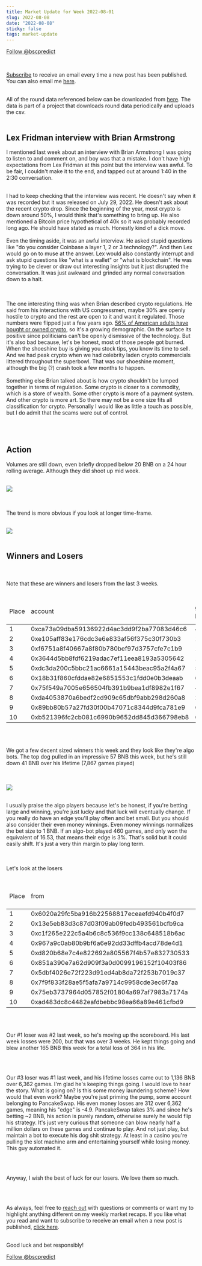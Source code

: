 ```yaml
---
title: Market Update for Week 2022-08-01
slug: 2022-08-08
date: "2022-08-08"
sticky: false
tags: market-update
---
```

<a href="https://twitter.com/bscpredict?ref_src=twsrc%5Etfw" class="twitter-follow-button" data-show-count="false">Follow @bscpredict</a><script async src="https://platform.twitter.com/widgets.js" charset="utf-8"></script>

<br/>

<a class="underline" href="https://forms.zohopublic.com/contact631/form/BSCPredictMailingList/formperma/FfjprXQKPkAZNTCcpdNfWQfMlHQvkuBkPvEldZqsUWs">Subscribe</a> to receive an email every time a new post has been published. You can also email me <a class="underline" href="mailto:contact@bscpredict.com">here</a>.

<br/>
All of the round data referenced below can be downloaded from <a class="underline" href="https://github.com/bsc-predict/bsc-predict-updater/tree/master/data/v2/main">here</a>. The data is part of a project that downloads round data periodically and uploads the csv.
<br/><br/>



<h2 class="text-2xl underline">Lex Fridman interview with Brian Armstrong</h2>
I mentioned last week about an interview with Brian Armstrong I was going to listen to and comment on, and boy was that a mistake. I don't have high expectations from Lex Fridman at this point but the interview was awful. To be fair, I couldn't make it to the end, and tapped out at around 1:40 in the 2:30 conversation.
<br/><br/>

I had to keep checking that the interview was recent. He doesn't say when it was recorded but it was released on July 29, 2022. He doesn't ask about the recent crypto drop. Since the beginning of the year, most crypto is down around 50%, I would think that's something to bring up. He also mentioned a Bitcoin price hypothetical of 40k so it was probably recorded long ago. He should have stated as much. Honestly kind of a dick move.
<br/><br/>
Even the timing aside, it was an awful interview. He asked stupid questions like "do you consider Coinbase a layer 1, 2 or 3 technology?". And then Lex would go on to muse at the answer. Lex would also constantly interrupt and ask stupid questions like "what is a wallet" or "what is blockchain". He was trying to be clever or draw out interesting insights but it just disrupted the conversation. It was just awkward and grinded any normal conversation down to a halt.

<br/><br/>
The one interesting thing was when Brian described crypto regulations. He said from his interactions with US congressmen, maybe 30% are openly hostile to crypto and the rest are open to it and want it regulated. Those numbers were flipped just a few years ago. <a href="https://www.fool.com/the-ascent/research/study-americans-cryptocurrency/" class="underline">56% of American adults have bought or owned crypto</a>, so it's a growing demographic. On the surface its positive since politicians can't be openly dismissive of the technology. But it's also bad because, let's be honest, most of those people got burned. When the shoeshine buy is giving you stock tips, you know its time to sell. And we had peak crypto when we had celebrity laden crypto commercials littered throughout the superbowl. That was our shoeshine moment, although the big (?) crash took a few months to happen. 
<br/><br/>
Something else Brian talked about is how crypto shouldn't be lumped together in terms of regulation. Some crypto is closer to a commodity, which is a store of wealth. Some other crypto is more of a payment system. And other crypto is more art. So there may not be a one size fits all classification for crypto. Personally I would like as little a touch as possible, but I do admit that the scams were out of control.

<br/><br/>

<H2 class="text-2xl underline">Action</h2>

Volumes are still down, even briefly dropped below 20 BNB on a 24 hour rolling average. Although they did shoot up mid week.
<br/><br/>


<img src="https://i.imgur.com/f4AxLLe.png">

<br/><br/>
The trend is more obvious if you look at longer time-frame.
<br/><br/>



<img src="https://i.imgur.com/0C5KbDV.png">
<br/><br/>


<div class="divider"></div>
<h2 class="text-2xl underline">Winners and Losers</h2>

<br/><br/>
Note that these are winners and losers from the last 3 weeks.
<br/><br/>

<table class="table w-screen">
  <thead>
    <tr><td>Place</td><td>account</td><td>games played</td><td>won</td><td>won USD</td><td>Winnings Even Money</td><td>Average bet size</td></tr>
  </thead>

  <tbody>
<tr><td>1 </td><td>0xca73a09dba59136922d4ac3dd9f2ba77083d46c6</td><td>	461</td><td>	57.8</td><td>	12,022.0</td><td>	16.53</td><td>	0.48</td></tr>
<tr><td>2 </td><td>0xe105aff83e176cdc3e6e833af56f375c30f730b3</td><td>	138</td><td>	34.0</td><td>	  7,072.0</td><td>	14.02</td><td>	1.45</td></tr>
<tr><td>3 </td><td>0xf6751a8f40667a8f80b780bef97d3757cfe7c1b9</td><td>	158</td><td>	33.19</td><td>	6,904.0</td><td>	26.1</td><td>	1.23</td></tr>
<tr><td>4 </td><td>0x3644d5bb8fdf6219adac7ef11eea8193a5305642</td><td>	188</td><td>	30.55</td><td>	6,354.0</td><td>	38.31</td><td>	0.81</td></tr>
<tr><td>5 </td><td>0xdc3da200c5bbc21ac6661a15443beac95a2f4a67</td><td>	573</td><td>	22.65</td><td>	4,712.0</td><td>	58.72</td><td>	0.34</td></tr>
<tr><td>6 </td><td>0x18b31f860cfddae82e6851553c1fdd0e0b3deaab</td><td>	693</td><td>	22.59</td><td>	4,700.0</td><td>	19.37</td><td>	1.74</td></tr>
<tr><td>7 </td><td>0x75f549a7005e656504fb391b9bea1df8982e1f67</td><td>	413</td><td>	20.17</td><td>	4,194.0</td><td>	36.12</td><td>	0.4</td></tr>
<tr><td>8 </td><td>0xda4053870a6bedf2cd909c65dbf9abb298d260a8</td><td>	265</td><td>	18.26</td><td>	3,799.0</td><td>	12.81</td><td>	6.65</td></tr>
<tr><td>9 </td><td>0x89bb80b57a27fd30f00b47071c8344d9fca781e9</td><td>	61</td><td>	  17.21</td><td>	3,580.0</td><td>	5.76</td><td>	2.83</td></tr>
<tr><td>10</td><td>0xb521396fc2cb081c6990b9652dd845d366798eb8</td><td>	661</td><td>	16.96</td><td>	3,527.0</td><td>	41.05</td><td>	0.39</td></tr>
  </tbody>
</table>
<br/><br/>


We got a few decent sized winners this week and they look like they're algo bots. The top dog pulled in an impressive 57 BNB this week, but he's still down 41 BNB over his lifetime (7,867 games played)


<br/><br/>
<img src="https://i.imgur.com/B93UYXW.png">
<br/><br/>

I usually praise the algo players because let's be honest, if you're betting large and winning, you're just lucky and that luck will eventually change. If you really do have an edge you'll play often and bet small. But you should also consider their even money winnings. Even money winnings normalizes the bet size to 1 BNB. If an algo-bot played 460 games, and only won the equivalent of 16.53, that means their edge is 3%. That's solid but it could easily shift. It's just a very thin margin to play long term.

<br/><br/>
Let's look at the losers
<br/><br/>


<table class="table w-screen">
  <thead>
    <tr><td>Place</td><td>from</td><td>games played</td><td>won</td><td>won USD</td><td>Winnings Even Money</td><td>Average bet size</td></tr>
  </thead>
    <tbody>
<tr><td>1</td><td>0x6020a29fc5ba916b22568817eceaefd940b4f0d7</td><td>	164</td><td>	-165.49</td><td>-34,422.0</td><td>	-30.17</td><td>	4.95</td></tr>
<tr><td>2</td><td>0x13e5eb83d3c87d03f09ab09fedb493561bcfb9ca</td><td>	174</td><td>	-163.1</td><td>	-33,925.0</td><td>	-9.02</td><td>	5.08</td></tr>
<tr><td>3</td><td>0xc1f265e222c5a4b6c8c536f9cc138c648518b6ac</td><td>	206</td><td>	-86.37</td><td>	-17,966.0</td><td>	-40.11</td><td>	1.99</td></tr>
<tr><td>4</td><td>0x967a9c0ab80b9bf6a6e92dd33dffb4acd78de4d1</td><td>	729</td><td>	-66.39</td><td>	-13,810.0</td><td>	-21.82</td><td>	1.19</td></tr>
<tr><td>5</td><td>0xd820b68e7c4e822692a805567f4b57e832730533</td><td>	472</td><td>	-64.3</td><td>	-13,374.0</td><td>	-26.35</td><td>	0.98</td></tr>
<tr><td>6</td><td>0x851a390e7a62d909f3a0d0099196152f10403f86</td><td>	100</td><td>	-62.7</td><td>	-13,041.0</td><td>	-11.97</td><td>	3.7</td></tr>
<tr><td>7</td><td>0x5dbf4026e72f223d91ed4ab8da72f253b7019c37</td><td>	406</td><td>	-47.87</td><td>	-9,957.0</td><td>	-3.82</td><td>	1.19</td></tr>
<tr><td>8</td><td>0x7f9f833f28ae5f5afa7a9714c9958cde3ec6f7aa</td><td>	272</td><td>	-44.78</td><td>	-9,315.0</td><td>	-12.4</td><td>	2.14</td></tr>
<tr><td>9</td><td>0x75eb3737964d057852f01804a697af7983a7174a</td><td>	118</td><td>	-42.08</td><td>	-8,752.0</td><td>	-12.62</td><td>	4.9</td></tr>
<tr><td>10</td><td>0xad483dc8c4482eafdbebbc98ea66a89e461cfbd9</td><td>	346</td><td>	-32.5</td><td>	-6,761.0</td><td>	-35.19</td><td>	0.95</td></tr>
  </tbody>
</table>
<br/><br/>

Our #1 loser was #2 last week, so he's moving up the scoreboard. His last week losses were 200, but that was over 3 weeks. He kept things going and blew another 165 BNB this week for a total loss of 364 in his life.

<br/><br/>

Our #3 loser was #1 last week, and his lifetime losses came out to 1,136 BNB over 6,362 games. I'm glad he's keeping things going. I would love to hear the story. What is going on? Is this some money laundering scheme? How would that even work? Maybe you're just priming the pump, some account belonging to PancakeSwap. His even money losses are 312 over 6,362 games, meaning his "edge" is -4.9. PancakeSwap takes 3% and since he's betting ~2 BNB, his action is purely random, otherwise surely he would flip his strategy. It's just very curious that someone can blow nearly half a million dollars on these games and continue to play. And not just play, but maintain a bot to execute his dog shit strategy. At least in a casino you're pulling the slot machine arm and entertaining yourself while losing money. This guy automated it.

<br/><br/>

Anyway, I wish the best of luck for our losers. We love them so much.

<br/><br/>

As always, feel free to <a class="underline" href="mailto:contact@bscpredict.com">reach out</a> with questions or comments or want my to highlight anything different on my weekly market recaps. If you like what you read and want to subscribe to receive an email when a new post is published, <a class="underline" href="https://forms.zoho.com/contact631/form/BSCPredictMailingList">click here</a>.
<br/><br/>

Good luck and bet responsibly!
<div class="divider"></div>

<a href="https://twitter.com/bscpredict?ref_src=twsrc%5Etfw" class="twitter-follow-button" data-show-count="false">Follow @bscpredict</a><script async src="https://platform.twitter.com/widgets.js" charset="utf-8"></script>
